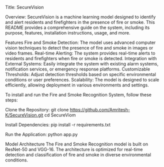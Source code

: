 Title: SecureVision

Overview:
SecureVision is a machine learning model designed to identify and alert residents and firefighters in the presence of fire or smoke. This README provides a comprehensive guide on the system, including its purpose, features, installation instructions, usage, and more.

Features
    Fire and Smoke Detection:
        The model uses advanced computer vision techniques to detect the presence of fire and smoke in images or video frames.
    Real-time Alerting:
        The system provides real-time alerts to residents and firefighters when fire or smoke is detected.
    Integration with External Systems:
        Easily integrate the system with existing alarm systems, notification services, or emergency response platforms.
    Customizable Thresholds:
        Adjust detection thresholds based on specific environmental conditions or user preferences.
    Scalability:
        The model is designed to scale efficiently, allowing deployment in various environments and settings.


To install and run the Fire and Smoke Recognition System, follow these steps:
  
  Clone the Repository: 
  git clone https://github.com/Amritesh-K/SecureVision.git
  cd SecureViom

  Install Dependencies:
  pip install -r requirements.txt
  
  Run the Application:
  python app.py

  Model Architecture
  The Fire and Smoke Recognition model is built on ResNet-50 and VGG-16. The architecture is optimized for real-time detection and classification of fire and smoke in diverse environmental conditions.

